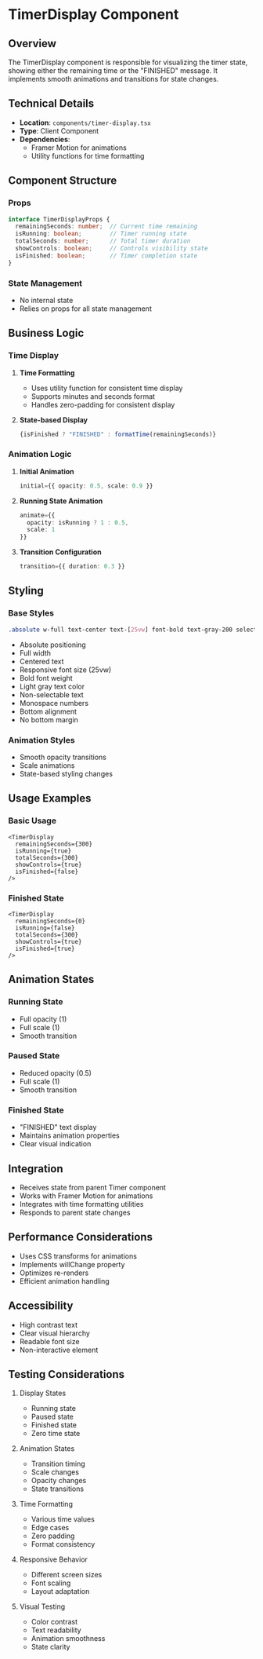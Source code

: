 # TimerDisplay Component

## Overview
The TimerDisplay component is responsible for visualizing the timer state, showing either the remaining time or the "FINISHED" message. It implements smooth animations and transitions for state changes.

## Technical Details
- **Location**: `components/timer-display.tsx`
- **Type**: Client Component
- **Dependencies**:
  - Framer Motion for animations
  - Utility functions for time formatting

## Component Structure

### Props
```typescript
interface TimerDisplayProps {
  remainingSeconds: number;  // Current time remaining
  isRunning: boolean;        // Timer running state
  totalSeconds: number;      // Total timer duration
  showControls: boolean;     // Controls visibility state
  isFinished: boolean;       // Timer completion state
}
```

### State Management
- No internal state
- Relies on props for all state management

## Business Logic

### Time Display
1. **Time Formatting**
   - Uses utility function for consistent time display
   - Supports minutes and seconds format
   - Handles zero-padding for consistent display

2. **State-based Display**
   ```typescript
   {isFinished ? "FINISHED" : formatTime(remainingSeconds)}
   ```

### Animation Logic
1. **Initial Animation**
   ```typescript
   initial={{ opacity: 0.5, scale: 0.9 }}
   ```

2. **Running State Animation**
   ```typescript
   animate={{ 
     opacity: isRunning ? 1 : 0.5,
     scale: 1 
   }}
   ```

3. **Transition Configuration**
   ```typescript
   transition={{ duration: 0.3 }}
   ```

## Styling

### Base Styles
```css
.absolute w-full text-center text-[25vw] font-bold text-gray-200 select-none leading-none bottom-0 mb-0 tabular-nums
```
- Absolute positioning
- Full width
- Centered text
- Responsive font size (25vw)
- Bold font weight
- Light gray text color
- Non-selectable text
- Monospace numbers
- Bottom alignment
- No bottom margin

### Animation Styles
- Smooth opacity transitions
- Scale animations
- State-based styling changes

## Usage Examples

### Basic Usage
```tsx
<TimerDisplay
  remainingSeconds={300}
  isRunning={true}
  totalSeconds={300}
  showControls={true}
  isFinished={false}
/>
```

### Finished State
```tsx
<TimerDisplay
  remainingSeconds={0}
  isRunning={false}
  totalSeconds={300}
  showControls={true}
  isFinished={true}
/>
```

## Animation States

### Running State
- Full opacity (1)
- Full scale (1)
- Smooth transition

### Paused State
- Reduced opacity (0.5)
- Full scale (1)
- Smooth transition

### Finished State
- "FINISHED" text display
- Maintains animation properties
- Clear visual indication

## Integration
- Receives state from parent Timer component
- Works with Framer Motion for animations
- Integrates with time formatting utilities
- Responds to parent state changes

## Performance Considerations
- Uses CSS transforms for animations
- Implements willChange property
- Optimizes re-renders
- Efficient animation handling

## Accessibility
- High contrast text
- Clear visual hierarchy
- Readable font size
- Non-interactive element

## Testing Considerations
1. Display States
   - Running state
   - Paused state
   - Finished state
   - Zero time state

2. Animation States
   - Transition timing
   - Scale changes
   - Opacity changes
   - State transitions

3. Time Formatting
   - Various time values
   - Edge cases
   - Zero padding
   - Format consistency

4. Responsive Behavior
   - Different screen sizes
   - Font scaling
   - Layout adaptation

5. Visual Testing
   - Color contrast
   - Text readability
   - Animation smoothness
   - State clarity 